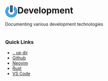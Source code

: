 <img align="left" width="40" height="40" src="../images/logo_256x256.png">Development
====================================================================================================
Documenting various development technologies
<br><br>

### Quick Links
* [.. up dir](..)
* [Github](github)
* [Neovim](neovim)
* [Rust](rust)
* [VS Code](vscode)
